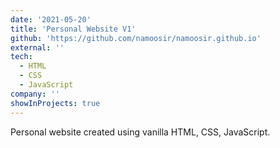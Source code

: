 ```yaml
---
date: '2021-05-20'
title: 'Personal Website V1'
github: 'https://github.com/namoosir/namoosir.github.io'
external: ''
tech:
  - HTML
  - CSS
  - JavaScript
company: ''
showInProjects: true
---
```


Personal website created using vanilla HTML, CSS, JavaScript.
